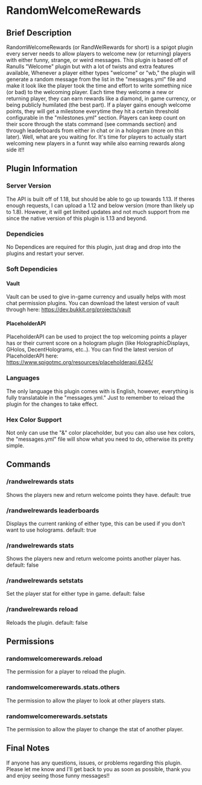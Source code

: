 # RandomWelcomeRewards

## Brief Description
RandomWelcomeRewards (or RandWelRewards for short) is a spigot plugin every server needs to allow players to welcome new (or returning) players with either funny,
strange, or weird messages. This plugin is based off of Ranulls "Welcome" plugin but with a lot of twists and extra features available, Whenever a player 
either types "welcome" or "wb," the plugin will generate a random message from the list in the "messages.yml" file and make it look like the player 
took the time and effort to write something nice (or bad) to the welcoming player. Each time they welcome a new or returning player, they can earn rewards 
like a diamond, in game currency, or being publicly humilated (the best part). If a player gains enough welcome points, they will get a milestone
everytime they hit a certain threshold configurable in the "milestones.yml" section. Players can keep count on their score through the stats command (see commands
section) and through leaderboards from either in chat or in a hologram (more on this later). Well, what are you waiting for. It's time for players to actually
start welcoming new players in a funnt way while also earning rewards along side it!!

## Plugin Information
### Server Version
The API is built off of 1.18, but should be able to go up towards 1.13. If theres enough requests, I can upload a 1.12 and below version (more than likely up to
1.8). However, it will get limited updates and not much support from me since the native version of this plugin is 1.13 and beyond.
### Dependicies
No Dependices are required for this plugin, just drag and drop into the plugins and restart your server.
### Soft Dependicies
#### Vault
Vault can be used to give in-game currency and usually helps with most chat permission plugins. You can download the latest version of vault through here: 
https://dev.bukkit.org/projects/vault
#### PlaceholderAPI
PlaceholderAPI can be used to project the top welcoming points a player has or their current score on a hologram plugin 
(like HolographicDisplays, GHolos, DecentHolograms, etc..). You can find the latest version of PlaceholderAPI here: https://www.spigotmc.org/resources/placeholderapi.6245/
### Languages
The only language this plugin comes with is English, however, everything is fully translatable in the "messages.yml." Just to remember
to reload the plugin for the changes to take effect.
### Hex Color Support
Not only can use the "&" color placeholder, but you can also use hex colors, the "messages.yml" file will show what you
need to do, otherwise its pretty simple.

## Commands
### /randwelrewards stats
Shows the players new and return welcome points they have.
default: true
### /randwelrewards leaderboards <type>
Displays the current ranking of either type, this can be used if you don't want to use holograms.
default: true
### /randwelrewards stats <playername>
Shows the players new and return welcome points another player has.
default: false
### /randwelrewards setstats <playername> <type> <amount>
Set the player stat for either type in game.
default: false
### /randwelrewards reload
Reloads the plugin.
default: false
  
## Permissions
### randomwelcomerewards.reload
The permission for a player to reload the plugin.
### randomwelcomerewards.stats.others
The permission to allow the player to look at other players stats.
### randomwelcomerewards.setstats
The permission to allow the player to change the stat of another player.
  
## Final Notes
If anyone has any questions, issues, or problems regarding this plugin. Please let me know and I'll get back to you
as soon as possible, thank you and enjoy seeing those funny messages!!


  
